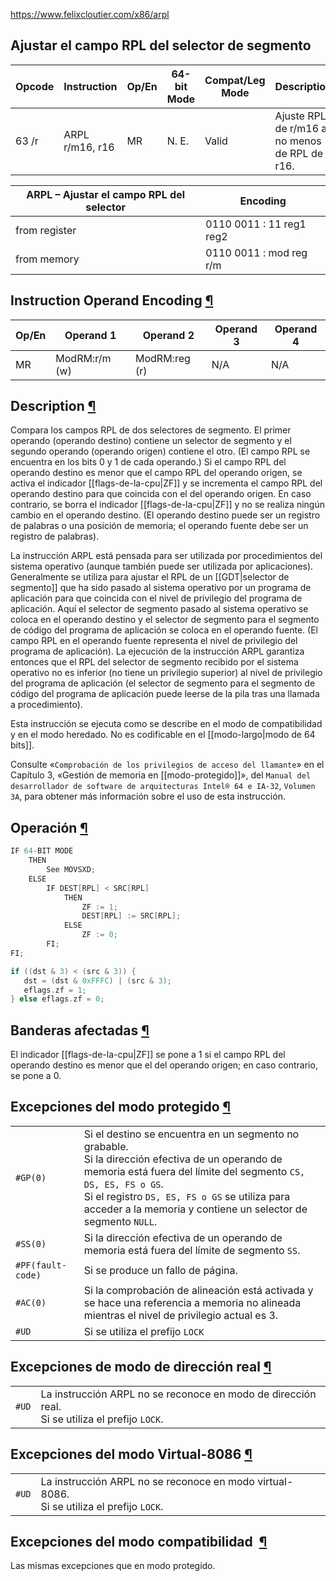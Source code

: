 https://www.felixcloutier.com/x86/arpl
## Ajustar el campo RPL del selector de segmento

| Opcode | Instruction     | Op/En | 64-bit Mode | Compat/Leg Mode | Description                                   |
| ------ | --------------- | ----- | ----------- | --------------- | --------------------------------------------- |
| 63 /r  | ARPL r/m16, r16 | MR    | N. E.       | Valid           | Ajuste RPL de r/m16 a no menos de RPL de r16. |

| ARPL – Ajustar el campo RPL del selector | Encoding                 |
| ---------------------------------------- | ------------------------ |
| from register                            | 0110 0011 : 11 reg1 reg2 |
| from memory                              | 0110 0011 : mod reg r/m  |
## Instruction Operand Encoding [¶](https://www.felixcloutier.com/x86/arpl#instruction-operand-encoding)

|Op/En|Operand 1|Operand 2|Operand 3|Operand 4|
|---|---|---|---|---|
|MR|ModRM:r/m (w)|ModRM:reg (r)|N/A|N/A|

## Description [¶](https://www.felixcloutier.com/x86/arpl#description)

Compara los campos RPL de dos selectores de segmento. El primer operando (operando destino) contiene un selector de segmento y el segundo operando (operando origen) contiene el otro. (El campo RPL se encuentra en los bits 0 y 1 de cada operando.) Si el campo RPL del operando destino es menor que el campo RPL del operando origen, se activa el indicador [[flags-de-la-cpu|ZF]] y se incrementa el campo RPL del operando destino para que coincida con el del operando origen. En caso contrario, se borra el indicador [[flags-de-la-cpu|ZF]] y no se realiza ningún cambio en el operando destino. (El operando destino puede ser un registro de palabras o una posición de memoria; el operando fuente debe ser un registro de palabras).

La instrucción ARPL está pensada para ser utilizada por procedimientos del sistema operativo (aunque también puede ser utilizada por aplicaciones). Generalmente se utiliza para ajustar el RPL de un [[GDT|selector de segmento]] que ha sido pasado al sistema operativo por un programa de aplicación para que coincida con el nivel de privilegio del programa de aplicación. Aquí el selector de segmento pasado al sistema operativo se coloca en el operando destino y el selector de segmento para el segmento de código del programa de aplicación se coloca en el operando fuente. (El campo RPL en el operando fuente representa el nivel de privilegio del programa de aplicación). La ejecución de la instrucción ARPL garantiza entonces que el RPL del selector de segmento recibido por el sistema operativo no es inferior (no tiene un privilegio superior) al nivel de privilegio del programa de aplicación (el selector de segmento para el segmento de código del programa de aplicación puede leerse de la pila tras una llamada a procedimiento).

Esta instrucción se ejecuta como se describe en el modo de compatibilidad y en el modo heredado. No es codificable en el [[modo-largo|modo de 64 bits]].

Consulte «``Comprobación de los privilegios de acceso del llamante``» en el Capítulo 3, «Gestión de memoria en [[modo-protegido]]», del ``Manual del desarrollador de software de arquitecturas Intel® 64 e IA-32``, ``Volumen 3A``, para obtener más información sobre el uso de esta instrucción.

## Operación [¶](https://www.felixcloutier.com/x86/arpl#operation)
```c
IF 64-BIT MODE
    THEN
        See MOVSXD;
    ELSE
        IF DEST[RPL] < SRC[RPL]
            THEN
                ZF := 1;
                DEST[RPL] := SRC[RPL];
            ELSE
                ZF := 0;
        FI;
FI;
```
```c
if ((dst & 3) < (src & 3)) {
   dst = (dst & 0xFFFC) | (src & 3);
   eflags.zf = 1;
} else eflags.zf = 0;
```

## Banderas afectadas [¶](https://www.felixcloutier.com/x86/arpl#flags-affected)

El indicador [[flags-de-la-cpu|ZF]] se pone a 1 si el campo RPL del operando destino es menor que el del operando origen; en caso contrario, se pone a 0.
## Excepciones del modo protegido [¶](https://www.felixcloutier.com/x86/arpl#protected-mode-exceptions)

|                     |                                                                                                                                                                                                                                                                                                  |
| ------------------- | ------------------------------------------------------------------------------------------------------------------------------------------------------------------------------------------------------------------------------------------------------------------------------------------------ |
| ``#GP(0)``          | Si el destino se encuentra en un segmento no grabable.<br>Si la dirección efectiva de un operando de memoria está fuera del límite del segmento ``CS, DS, ES, FS o GS``.<br>Si el registro ``DS, ES, FS o GS`` se utiliza para acceder a la memoria y contiene un selector de segmento ``NULL``. |
| ``#SS(0)``          | Si la dirección efectiva de un operando de memoria está fuera del límite de segmento ``SS``.                                                                                                                                                                                                     |
| ``#PF(fault-code)`` | Si se produce un fallo de página.                                                                                                                                                                                                                                                                |
| ``#AC(0)``          | Si la comprobación de alineación está activada y se hace una referencia a memoria no alineada mientras el nivel de privilegio actual es 3.                                                                                                                                                       |
| ``#UD``             | Si se utiliza el prefijo ``LOCK``                                                                                                                                                                                                                                                                |

## Excepciones de modo de dirección real [¶](https://www.felixcloutier.com/x86/arpl#real-address-mode-exceptions)

|         |                                                                                                     |
| ------- | --------------------------------------------------------------------------------------------------- |
| ``#UD`` | La instrucción ARPL no se reconoce en modo de dirección real.<br>Si se utiliza el prefijo ``LOCK``. |

## Excepciones del modo Virtual-8086 [¶](https://www.felixcloutier.com/x86/arpl#virtual-8086-mode-exceptions)

|         |                                                                                                |
| ------- | ---------------------------------------------------------------------------------------------- |
| ``#UD`` | La instrucción ARPL no se reconoce en modo virtual-8086.<br>Si se utiliza el prefijo ``LOCK``. |

## Excepciones del modo compatibilidad  [¶](https://www.felixcloutier.com/x86/arpl#compatibility-mode-exceptions)

Las mismas excepciones que en modo protegido.